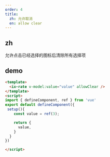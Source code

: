 ```yaml
---
order: 4
title:
  zh: 允许取消
  en: allow clear
---
```


## zh

允许点击已经选择的图标后清除所有选择项

## demo

```html
<template>
  <ix-rate v-model:value="value" allowClear />
</template>
<script>
import { defineComponent, ref } from 'vue'
export default defineComponent({
 setup(){
    const value = ref(3);

    return {
      value,
    }
  }
})

</script>
```
